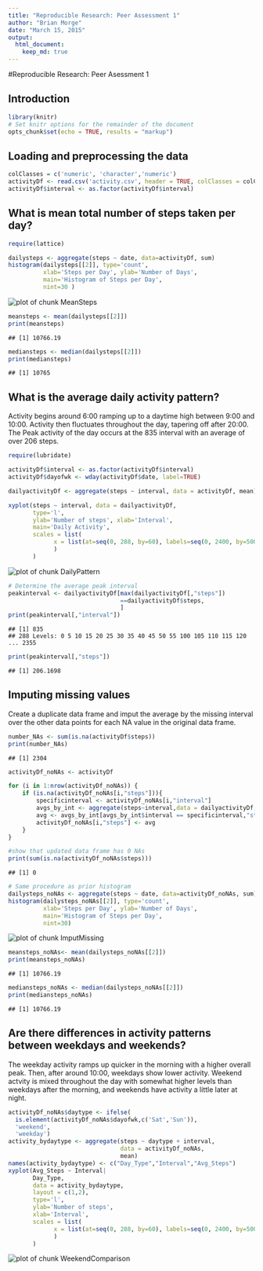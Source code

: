 ```yaml
---
title: "Reproducible Research: Peer Assessment 1"
author: "Brian Morge"
date: "March 15, 2015"
output: 
  html_document:
    keep_md: true
---
```

#Reproducible Research: Peer Asessment 1

## Introduction

```r
library(knitr)
# Set knitr options for the remainder of the document
opts_chunk$set(echo = TRUE, results = "markup")
```

## Loading and preprocessing the data

```r
colClasses = c('numeric', 'character','numeric')
activityDf <- read.csv('activity.csv', header = TRUE, colClasses = colClasses)
activityDf$interval <- as.factor(activityDf$interval)
```

## What is mean total number of steps taken per day?

```r
require(lattice)

dailysteps <- aggregate(steps ~ date, data=activityDf, sum)
histogram(dailysteps[[2]], type='count', 
          xlab='Steps per Day', ylab='Number of Days',
          main='Histogram of Steps per Day',
          nint=30 )
```

![plot of chunk MeanSteps](figure/MeanSteps-1.png) 

```r
meansteps <- mean(dailysteps[[2]])
print(meansteps)
```

```
## [1] 10766.19
```

```r
mediansteps <- median(dailysteps[[2]])
print(mediansteps)
```

```
## [1] 10765
```

## What is the average daily activity pattern?
Activity begins around 6:00 ramping up to a daytime high between 9:00 and 10:00.
Activity then fluctuates throughout the day, tapering off after 20:00.
The Peak activity of the day occurs at the 835 interval with an average of over
206 steps.

```r
require(lubridate)

activityDf$interval <- as.factor(activityDf$interval)
activityDf$dayofwk <- wday(activityDf$date, label=TRUE)

dailyactivityDf <- aggregate(steps ~ interval, data = activityDf, mean)

xyplot(steps ~ interval, data = dailyactivityDf, 
       type='l', 
       ylab='Number of steps', xlab='Interval',
       main='Daily Activity',
       scales = list(
		     x = list(at=seq(0, 288, by=60), labels=seq(0, 2400, by=500))
		     )
       )
```

![plot of chunk DailyPattern](figure/DailyPattern-1.png) 

```r
# Determine the average peak interval
peakinterval <- dailyactivityDf[max(dailyactivityDf[,"steps"])
                                ==dailyactivityDf$steps,
                                ]
print(peakinterval[,"interval"])
```

```
## [1] 835
## 288 Levels: 0 5 10 15 20 25 30 35 40 45 50 55 100 105 110 115 120 ... 2355
```

```r
print(peakinterval[,"steps"])
```

```
## [1] 206.1698
```

## Imputing missing values
Create a duplicate data frame and imput the average by the missing interval over
the other data points for each NA value in the original data frame.

```r
number_NAs <- sum(is.na(activityDf$steps))
print(number_NAs)
```

```
## [1] 2304
```

```r
activityDf_noNAs <- activityDf

for (i in 1:nrow(activityDf_noNAs)) {
	if (is.na(activityDf_noNAs[i,"steps"])){
		specificinterval <- activityDf_noNAs[i,"interval"]
		avgs_by_int <- aggregate(steps~interval,data = dailyactivityDf,mean)
		avg <- avgs_by_int[avgs_by_int$interval == specificinterval,"steps"]
		activityDf_noNAs[i,"steps"] <- avg
	}
}

#show that updated data frame has 0 NAs
print(sum(is.na(activityDf_noNAs$steps)))
```

```
## [1] 0
```

```r
# Same procedure as prior histogram
dailysteps_noNAs <- aggregate(steps ~ date, data=activityDf_noNAs, sum)
histogram(dailysteps_noNAs[[2]], type='count',
          xlab='Steps per Day', ylab='Number of Days',
          main='Histogram of Steps per Day', 
          nint=30)
```

![plot of chunk ImputMissing](figure/ImputMissing-1.png) 

```r
meansteps_noNAs<- mean(dailysteps_noNAs[[2]])
print(meansteps_noNAs)
```

```
## [1] 10766.19
```

```r
mediansteps_noNAs <- median(dailysteps_noNAs[[2]])
print(mediansteps_noNAs)
```

```
## [1] 10766.19
```

## Are there differences in activity patterns between weekdays and weekends?

The weekday activity ramps up quicker in the morning with a higher overall peak.
Then, after around 10:00, weekdays show lower activity.
Weekend actvity is mixed throughout the day with somewhat higher levels than
weekdays after the morning, and weekends have activity a little later at night.

```r
activityDf_noNAs$daytype <- ifelse(
  is.element(activityDf_noNAs$dayofwk,c('Sat','Sun')),
  'weekend',
  'weekday')
activity_bydaytype <- aggregate(steps ~ daytype + interval, 
                                data = activityDf_noNAs, 
                                mean)
names(activity_bydaytype) <- c("Day_Type","Interval","Avg_Steps")
xyplot(Avg_Steps ~ Interval| 
       Day_Type, 
       data = activity_bydaytype, 
       layout = c(1,2), 
       type='l', 
       ylab='Number of steps', 
       xlab='Interval',
       scales = list(
		     x = list(at=seq(0, 288, by=60), labels=seq(0, 2400, by=500))
		     )
       )
```

![plot of chunk WeekendComparison](figure/WeekendComparison-1.png) 
